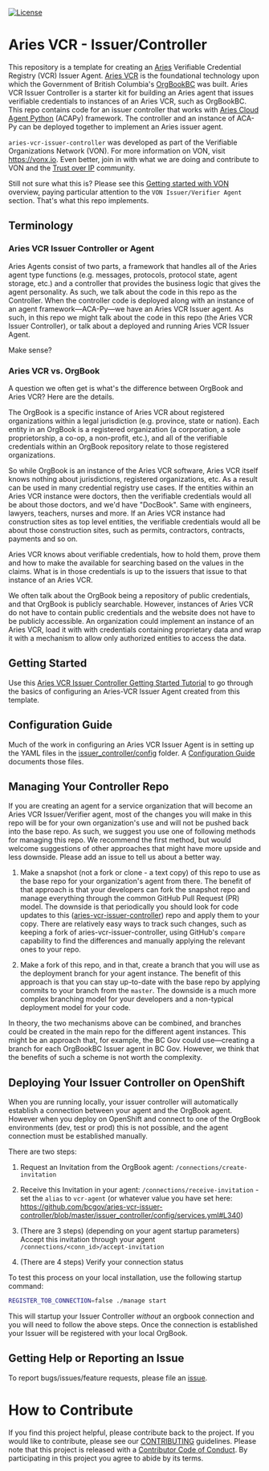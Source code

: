 [![License](https://img.shields.io/badge/License-Apache%202.0-blue.svg)](LICENSE)

# Aries VCR - Issuer/Controller

This repository is a template for creating an [Aries](https://www.hyperledger.org/use/ARIES) Verifiable Credential Registry (VCR) Issuer Agent. [Aries VCR](https://github.com/bcgov/aries-vcr) is the foundational technology upon which the Government of British Columbia's [OrgBookBC](https://orgabook.gov.bc.ca) was built. Aries VCR Issuer Controller is a starter kit for building an Aries agent that issues verifiable credentials to instances of an Aries VCR, such as OrgBookBC. This repo contains code for an issuer controller that works with [Aries Cloud Agent Python](https://github.com/hyperledger/aries-cloudagent-python) (ACAPy) framework. The controller and an instance of ACA-Py can be deployed together to implement an Aries issuer agent.

`aries-vcr-issuer-controller` was developed as part of the Verifiable Organizations Network (VON). For more information on VON, visit https://vonx.io.  Even better, join in with what we are doing and contribute to VON and the [Trust over IP](trustoverip.org) community.

Still not sure what this is? Please see this [Getting started with VON](https://vonx.io/getting_started/get-started/) overview, paying particular attention to the `VON Issuer/Verifier Agent` section. That's what this repo implements.

## Terminology

### Aries VCR Issuer Controller or Agent

Aries Agents consist of two parts, a framework that handles all of the Aries agent type functions (e.g. messages, protocols, protocol state, agent storage, etc.) and a controller that provides the business logic that gives the agent personality. As such, we talk about the code in this repo as the Controller. When the controller code is deployed along with an instance of an agent framework&mdash;ACA-Py&mdash;we have an Aries VCR Issuer agent.  As such, in this repo we might talk about the code in this repo (the Aries VCR Issuer Controller), or talk about a deployed and running Aries VCR Issuer Agent.

Make sense?

### Aries VCR vs. OrgBook

A question we often get is what's the difference between OrgBook and Aries VCR? Here are the details.

The OrgBook is a specific instance of Aries VCR about registered organizations within a legal jurisdiction (e.g. province, state or nation). Each entity in an OrgBook is a registered organization (a corporation, a sole proprietorship, a co-op, a non-profit, etc.), and all of the verifiable credentials within an OrgBook repository relate to those registered organizations. 

So while OrgBook is an instance of the Aries VCR software, Aries VCR itself knows nothing about jurisdictions, registered organizations, etc. As a result can be used in many credential registry use cases. If the entities within an Aries VCR instance were doctors, then the verifiable credentials would all be about those doctors, and we'd have "DocBook". Same with engineers, lawyers, teachers, nurses and more. If an Aries VCR instance had construction sites as top level entities, the verifiable credentials would all be about those construction sites, such as permits, contractors, contracts, payments and so on.

Aries VCR knows about verifiable credentials, how to hold them, prove them and how to make the available for searching based on the values in the claims. What is in those credentials is up to the issuers that issue to that instance of an Aries VCR.

We often talk about the OrgBook being a repository of public credentials, and that OrgBook is publicly searchable. However, instances of Aries VCR do not have to contain public credentials and the website does not have to be publicly accessible. An organization could implement an instance of an Aries VCR, load it with with credentials containing proprietary data and wrap it with a mechanism to allow only authorized entities to access the data.

## Getting Started

Use this [Aries VCR Issuer Controller Getting Started Tutorial](GettingStartedTutorial.md) to go through the basics of configuring an Aries-VCR Issuer Agent created from this template.

## Configuration Guide

Much of the work in configuring an Aries VCR Issuer Agent is in setting up the YAML files in the [issuer_controller/config](issuer_controller/config) folder. A [Configuration Guide](issuer_controller/config/README.md) documents those files.

## Managing Your Controller Repo

If you are creating an agent for a service organization that will become an Aries VCR Issuer/Verifier agent, most of the changes you will make in this repo will be for your own organization's use and will not be pushed back into the base repo. As such, we suggest you use one of following methods for managing this repo. We recommend the first method, but would welcome suggestions of other approaches that might have more upside and less downside. Please add an issue to tell us about a better way.

1. Make a snapshot (not a fork or clone - a text copy) of this repo to use as the base repo for your organization's agent from there. The benefit of that approach is that your developers can fork the snapshot repo and manage everything through the common GitHub Pull Request (PR) model.  The downside is that periodically you should look for code updates to this ([aries-vcr-issuer-controller](https://github.com/bcgov/aries-vcr-issuer-controller)) repo and apply them to your copy. There are relatively easy ways to track such changes, such as keeping a fork of aries-vcr-issuer-controller, using GitHub's `compare` capability to find the differences and manually applying the relevant ones to your repo.

2. Make a fork of this repo, and in that, create a branch that you will use as the deployment branch for your agent instance. The benefit of this approach is that you can stay up-to-date with the base repo by applying commits to your branch from the `master`. The downside is a much more complex branching model for your developers and a non-typical deployment model for your code.

In theory, the two mechanisms above can be combined, and branches could be created in the main repo for the different agent instances. This might be an approach that, for example, the BC Gov could use&mdash;creating a branch for each OrgBookBC Issuer agent in BC Gov. However, we think that the benefits of such a scheme is not worth the complexity.

## Deploying Your Issuer Controller on OpenShift

When you are running locally, your issuer controller will automatically establish a connection between your agent and the OrgBook agent.  However when you deploy on OpenShift and connect to one of the OrgBook environments (dev, test or prod) this is not possible, and the agent connection must be established manually.

There are two steps:

1. Request an Invitation from the OrgBook agent: `/connections/create-invitation`

2. Receive this Invitation in your agent: `/connections/receive-invitation` - set the `alias` to `vcr-agent` (or whatever value you have set here: https://github.com/bcgov/aries-vcr-issuer-controller/blob/master/issuer_controller/config/services.yml#L340)

3. (There are 3 steps) (depending on your agent startup parameters) Accept this invitation through your agent `/connections/<conn_id>/accept-invitation`

4. (There are 4 steps) Verify your connection status

To test this process on your local installation, use the following startup command:

```bash
REGISTER_TOB_CONNECTION=false ./manage start
```

This will startup your Issuer Controller *without* an orgbook connection and you will need to follow the above steps.  Once the connection is established your Issuer will be registered with your local OrgBook.

## Getting Help or Reporting an Issue

To report bugs/issues/feature requests, please file an [issue](../../issues).

# How to Contribute

If you find this project helpful, please contribute back to the project. If you would like to contribute, please see our [CONTRIBUTING](./CONTRIBUTING.md) guidelines. Please note that this project is released with a [Contributor Code of Conduct](./CODE_OF_CONDUCT.md). By participating in this project you agree to abide by its terms.
